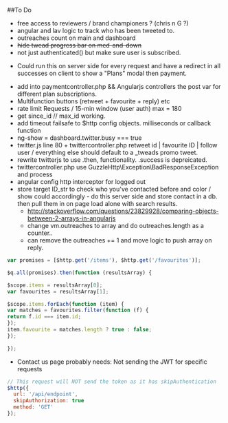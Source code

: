 ##To Do 

* free access to reviewers / brand championers ? (chris n G ?) 
* angular and lav logic to track who has been tweeted to. 
* outreaches count on main and dashboard 
* ~~hide twead progress bar on med-and-down~~
* not just authenticated() but make sure user is subscribed. 
- Could run this on server side for every request and have a redirect in all successes on client to show a "Plans" modal then payment. 
* add into paymentcontroller.php && Angularjs controllers the post var for different plan subscriptions. 
* Multifunction buttons (retweet + favourite + reply) etc
* rate limit Requests / 15-min window (user auth) max = 180
* get since_id // max_id working. 
* add timeout  failsafe to $http config objects. milliseconds or callback function 
* ng-show = dashboard.twitter.busy === true 
* twitter.js line 80 + twittercontroller.php retweet id | favourite ID | follow user / everything else should default to a _tweads promo tweet. 
* rewrite twitterjs to use .then, functionality. .success is depreicated.
* twittercontroller.php use GuzzleHttp\Exception\BadResponseException and process
* angular config http interceptor for logged out
* store target ID_str to check who you've contacted before and color / show could accordingly - do this server side and store contact in a db. then pull them in on page load alone with search results. 
  - http://stackoverflow.com/questions/23829928/comparing-objects-between-2-arrays-in-angularjs
  - change vm.outreaches to array and do outreaches.length as a counter.. 
  - can remove the outreaches += 1 and move logic to push array on reply. 
```javascript
var promises = [$http.get('/items'), $http.get('/favourites')];

$q.all(promises).then(function (resultsArray) {

$scope.items = resultsArray[0];
var favourites = resultsArray[1];

$scope.items.forEach(function (item) {
var matches = favourites.filter(function (f) {
return f.id === item.id;
});
item.favourite = matches.length ? true : false;
});

});
```
* Contact us page probably needs: Not sending the JWT for specific requests
```javascript
// This request will NOT send the token as it has skipAuthentication
$http({
  url: '/api/endpoint',
  skipAuthorization: true
  method: 'GET'
});
```